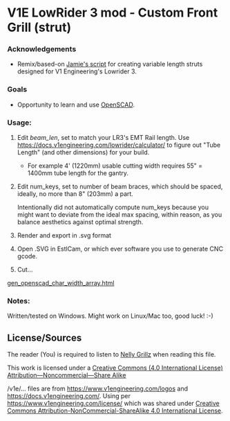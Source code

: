 
 # V1E LowRider 3 mod - Custom Front Grill (strut)

### Acknowledgements
- Remix/based-on [Jamie's script](https://www.printables.com/model/206716-lr3-strut-plate-variable) for creating variable length struts designed for V1 Engineering's Lowrider 3.

### Goals
- Opportunity to learn and use [OpenSCAD](https://www.openscad.org/).

### Usage:
 1) Edit _beam_len_, set to match your LR3's EMT Rail length.  Use https://docs.v1engineering.com/lowrider/calculator/ to figure out "Tube Length" (and other dimensions) for your build.
     - For example 4' (1220mm) usable cutting width requires 55" = 1400mm tube length for the gantry.

 2) Edit num_keys, set to number of beam braces, which should be spaced, ideally, no more than 8" (203mm) a part.  
 
     Intentionally did not automatically compute num_keys because you might want to deviate from the ideal max spacing, within reason, as you balance aesthetics against optimal strength.

 3) Render and export in .svg format

 4) Open .SVG in EstlCam, or which ever software you use to generate CNC gcode.

 5) Cut...

[gen_openscad_char_width_array.html]()

### Notes:
Written/tested on Windows.  Might work on Linux/Mac too, good luck! :-)

## License/Sources
The reader (You) is required to listen to [Nelly Grillz](https://www.youtube.com/watch?v=8fijggq5R6w) when reading this file.

This work is licensed under a [Creative Commons (4.0 International License)
Attribution—Noncommercial—Share Alike](http://creativecommons.org/licenses/by-nc-sa/4.0/)

/v1e/... files are from https://www.v1engineering.com/logos and https://docs.v1engineering.com/.  Using per https://www.v1engineering.com/license/ which was shared under [Creative Commons Attribution-NonCommercial-ShareAlike 4.0 International License](https://creativecommons.org/licenses/by-nc-sa/4.0/).

